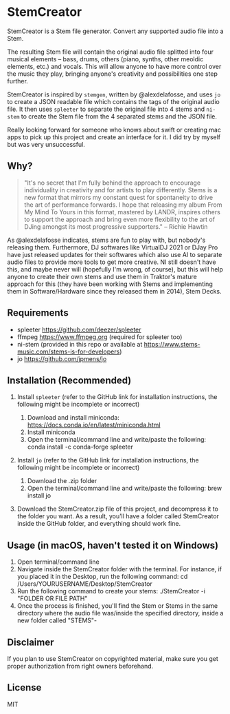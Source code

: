 # StemCreator

StemCreator is a Stem file generator. Convert any supported audio file into a Stem.

The resulting Stem file will contain the original audio file splitted into four musical elements – bass, drums, others (piano, synths, other meoldic elements, etc.) and vocals. This will allow anyone to have more control over the music they play, bringing anyone's creativity and possibilities one step further.

StemCreator is inspired by `stemgen`, written by @alexdelafosse, and uses `jo` to create a JSON readable file which contains the tags of the original audio file. It then uses `spleeter` to separate the original file into 4 stems and `ni-stem` to create the Stem file from the 4 separated stems and the JSON file.

Really looking forward for someone who knows about swift or creating mac apps to pick up this project and create an interface for it. I did try by myself but was very unsuccessful.

## Why?

> "It's no secret that I'm fully behind the approach to encourage individuality in creativity and for artists to play differently. Stems is a new format that mirrors my constant quest for spontaneity to drive the art of performance forwards. I hope that releasing my album From My Mind To Yours in this format, mastered by LANDR, inspires others to support the approach and bring even more flexibility to the art of DJing amongst its most progressive supporters." – Richie Hawtin

As @alexdelafosse indicates, stems are fun to play with, but nobody's releasing them. Furthermore, DJ softwares like VirtualDJ 2021 or DJay Pro have just released updates for their softwares which also use AI to separate audio files to provide more tools to get more creative. NI still doesn't have this, and maybe never will (hopefully I'm wrong, of course), but this will help anyone to create their own stems and use them in Traktor's mature approach for this (they have been working with Stems and implementing them in Software/Hardware since they released them in 2014), Stem Decks.

## Requirements

- spleeter https://github.com/deezer/spleeter
- ffmpeg https://www.ffmpeg.org (required for spleeter too)
- ni-stem (provided in this repo or available at https://www.stems-music.com/stems-is-for-developers)
- jo https://github.com/jpmens/jo

## Installation (Recommended)

1. Install `spleeter` (refer to the GitHub link for installation instructions, the following might be incomplete or incorrect)
    1. Download and install miniconda: https://docs.conda.io/en/latest/miniconda.html
    2. Install miniconda
    3. Open the terminal/command line and write/paste the following: conda install -c conda-forge spleeter

2. Install `jo` (refer to the GitHub link for installation instructions, the following might be incomplete or incorrect)
    1. Download the .zip folder
    2. Open the terminal/command line and write/paste the following: brew install jo

3. Download the StemCreator.zip file of this project, and decompress it to the folder you want.
As a result, you'll have a folder called StemCreator inside the GitHub folder, and everything should work fine.

## Usage (in macOS, haven't tested it on Windows)

1. Open terminal/command line
2. Navigate inside the StemCreator folder with the terminal. For instance, if you placed it in the Desktop, run the following command: cd /Users/YOURUSERNAME/Desktop/StemCreator
3. Run the following command to create your stems: ./StemCreator -i "FOLDER OR FILE PATH"
4. Once the process is finished, you'll find the Stem or Stems in the same directory where the audio file was/inside the specified directory, inside a new folder called "STEMS"-

## Disclaimer

If you plan to use StemCreator on copyrighted material, make sure you get proper authorization from right owners beforehand.

## License

MIT
